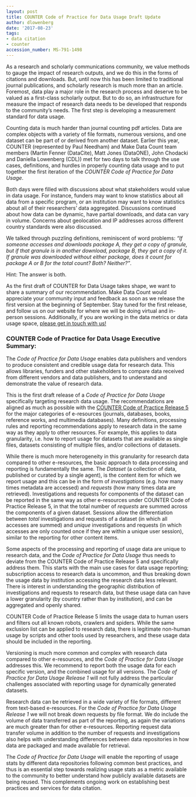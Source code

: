 ```yaml
---
layout: post
title: COUNTER Code of Practice for Data Usage Draft Update
author: dlowenberg
date: '2017-08-23'
tags:
- data citation
- counter
accession_number: MS-791-1498
---
```


As a research and scholarly communications community, we value methods to gauge the impact of research outputs, and we do this in the forms of citations and downloads. But, until now this has been limited to traditional journal publications, and scholarly research is much more than an article. Foremost, data play a major role in the research process and deserve to be valued as a first-class scholarly output. But to do so, an infrastructure for measure the impact of research data needs to be developed that responds to the community’s needs. The first step is developing a measurement standard for data usage.

Counting data is much harder than journal counting pdf articles. Data are complex objects with a variety of file formats, numerous versions, and one dataset can be part of or derived from another dataset. Earlier this year, COUNTER (represented by Paul Needham) and Make Data Count  team members  (Martin Fenner (DataCite), Matt Jones (DataONE), John Chodacki and Daniella Lowenberg (CDL)) met for two days to talk through the use cases, definitions, and hurdles in properly counting data usage and to put together the first iteration of the *COUNTER Code of Practice for Data Usage*.

Both days were filled with discussions about what stakeholders would value in data usage. For instance, funders may want to know statistics about all data from a specific program, or an institution may want to know statistics about all of their researchers’ data aggregated. Discussions continued about how data can be dynamic, have partial downloads, and data can vary in volume. Concerns about geolocation and IP addresses across different country standards were also discussed.

We talked through puzzling definitions, reminiscent of word problems: *“If someone accesses and downloads package A, they get a copy of granule, but if that granule is in another download, package B, they get a copy of it. If granule was downloaded without either package, does it count for package A or B for the total count? Both? Neither?”*.

Hint: The answer is both.

As the first draft of COUNTER for Data Usage takes shape, we want to share a summary of our recommendation. Make Data Count would appreciate your community input and feedback as soon as we release the first version at the beginning of September. Stay tuned for the first release, and follow us on our website for where we will be doing virtual and in-person sessions. Additionally, if you are working in the data metrics or data usage space, [please get in touch with us!](https://docs.google.com/forms/d/e/1FAIpQLSfggeFUeAPcdcpTm50x7M235uCNocNUaAt5IYBbLSVCZEoGnA/viewform?c=0&w=1)

### COUNTER Code of Practice for Data Usage Executive Summary:

The *Code of Practice for Data Usage* enables data publishers and vendors to produce consistent and credible usage data for research data. This allows libraries, funders and other stakeholders to compare data received from different vendors and data publishers, and to understand and demonstrate the value of research data.

This is the first draft release of a *Code of Practice for Data Usage* specifically targeting research data usage. The recommendations are aligned as much as possible with the [COUNTER Code of Practice Release 5](https://www.projectcounter.org/code-of-practice-five-sections/abstract/) for the major categories of e-resources (journals, databases, books, reference works, and multimedia databases). Many definitions, processing rules and reporting recommendations apply to research data in the same way as they apply to  other resources. For example, this applies to data granularity, i.e. how to report usage for datasets that are available as single files, datasets consisting of multiple files, and/or collections of datasets.

While there is much more heterogeneity in this granularity for research data compared to other e-resources, the basic approach to data processing and reporting is fundamentally the same. The *Dataset* (a collection of data, published or curated by a single agent), is the content item for which we report usage and this can be in the form of *investigations* (e.g. how many times metadata are accessed) and *requests* (how many times data are retrieved). Investigations and requests for components of the dataset can be reported in the same way as other e-resources under COUNTER Code of Practice Release 5, in that the total number of *requests* are summed across the components of a given dataset. Sessions allow the differentiation between *total* investigations and requests of a dataset (in which all accesses are summed) and *unique* investigations and requests (in which accesses are only counted once if they are within a unique user session), similar to the reporting for other content items.

Some aspects of the processing and reporting of usage data are unique to research data, and the *Code of Practice for Data Usage* thus needs to deviate from the COUNTER Code of Practice Release 5 and specifically address them. This starts with the main use cases for data usage reporting; subscription access to research data is uncommon, and thus breaking down the usage data by institution accessing the research data less relevant. There is interest in understanding the geographic distribution of investigations and requests to research data, but these usage data can have a lower granularity (by country rather than by institution), and can be aggregated and openly shared.

COUNTER Code of Practice Release 5 limits the usage data to human users and filters out all known robots, crawlers and spiders. While the same exclusion list can be applied to research data, there is legitimate non-human usage by scripts and other tools used by researchers, and these usage data should be included in the reporting.

Versioning is much more common and complex with research data compared to other e-resources, and the *Code of Practice for Data Usage* addresses this. We recommend to report both the usage data for each specific version, and the combined usage for all versions. The *Code of Practice for Data Usage Release 1* will not fully address the particular challenges associated with reporting usage for dynamically generated datasets.

Research data can be retrieved in a wide variety of file formats, different from text-based e-resources. For the *Code of Practice for Data Usage Release 1* we will not  break down requests by file format. We do include the volume of data transferred as part of the reporting, as again the variations are much greater than for other e-resources. Reporting request data transfer volume in addition to the number of requests and investigations also helps with understanding differences between data repositories in how data are packaged and made available for retrieval.

The *Code of Practice for Data Usage* will enable the reporting of usage stats by different data repositories following common best practices, and thus is an essential step towards realizing usage stats as a metric available to the community to better understand how publicly available datasets are being reused. This complements ongoing work on establishing best practices and services for data citation.
